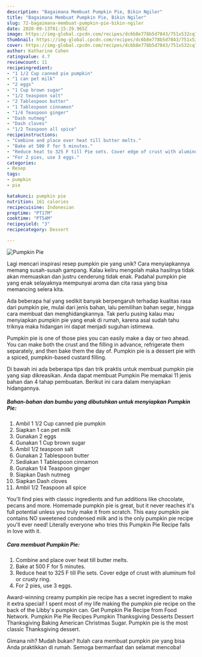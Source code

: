 ```yaml
---
description: "Bagaimana Membuat Pumpkin Pie, Bikin Ngiler"
title: "Bagaimana Membuat Pumpkin Pie, Bikin Ngiler"
slug: 72-bagaimana-membuat-pumpkin-pie-bikin-ngiler
date: 2020-09-13T01:15:29.965Z
image: https://img-global.cpcdn.com/recipes/dc6b8e778b5d7843/751x532cq70/pumpkin-pie-recipe-main-photo.jpg
thumbnail: https://img-global.cpcdn.com/recipes/dc6b8e778b5d7843/751x532cq70/pumpkin-pie-recipe-main-photo.jpg
cover: https://img-global.cpcdn.com/recipes/dc6b8e778b5d7843/751x532cq70/pumpkin-pie-recipe-main-photo.jpg
author: Katharine Cohen
ratingvalue: 4.7
reviewcount: 11
recipeingredient:
- "1 1/2 Cup canned pie pumpkin"
- "1 can pet milk"
- "2 eggs"
- "1 Cup brown sugar"
- "1/2 teaspoon salt"
- "2 Tablespoon butter"
- "1 Tablespoon cinnamon"
- "1/4 Teaspoon ginger"
- "Dash nutmeg"
- "Dash cloves"
- "1/2 Teaspoon all spice"
recipeinstructions:
- "Combine and place over heat till butter melts."
- "Bake at 500 F for 5 minutes."
- "Reduce heat to 325 F till Pie sets. Cover edge of crust with aluminum foil or crusty ring."
- "For 2 pies, use 3 eggs."
categories:
- Resep
tags:
- pumpkin
- pie

katakunci: pumpkin pie 
nutrition: 161 calories
recipecuisine: Indonesian
preptime: "PT17M"
cooktime: "PT54M"
recipeyield: "3"
recipecategory: Dessert

---
```



![Pumpkin Pie](https://img-global.cpcdn.com/recipes/dc6b8e778b5d7843/751x532cq70/pumpkin-pie-recipe-main-photo.jpg)

Lagi mencari inspirasi resep pumpkin pie yang unik? Cara menyiapkannya memang susah-susah gampang. Kalau keliru mengolah maka hasilnya tidak akan memuaskan dan justru cenderung tidak enak. Padahal pumpkin pie yang enak selayaknya mempunyai aroma dan cita rasa yang bisa memancing selera kita.

Ada beberapa hal yang sedikit banyak berpengaruh terhadap kualitas rasa dari pumpkin pie, mulai dari jenis bahan, lalu pemilihan bahan segar, hingga cara membuat dan menghidangkannya. Tak perlu pusing kalau mau menyiapkan pumpkin pie yang enak di rumah, karena asal sudah tahu triknya maka hidangan ini dapat menjadi suguhan istimewa.

Pumpkin pie is one of those pies you can easily make a day or two ahead. You can make both the crust and the filling in advance, refrigerate them separately, and then bake them the day of. Pumpkin pie is a dessert pie with a spiced, pumpkin-based custard filling.


Di bawah ini ada beberapa tips dan trik praktis untuk membuat pumpkin pie yang siap dikreasikan. Anda dapat membuat Pumpkin Pie memakai 11 jenis bahan dan 4 tahap pembuatan. Berikut ini cara dalam menyiapkan hidangannya.

<!--inarticleads1-->

##### Bahan-bahan dan bumbu yang dibutuhkan untuk menyiapkan Pumpkin Pie:

1. Ambil 1 1/2 Cup canned pie pumpkin
1. Siapkan 1 can pet milk
1. Gunakan 2 eggs
1. Gunakan 1 Cup brown sugar
1. Ambil 1/2 teaspoon salt
1. Gunakan 2 Tablespoon butter
1. Sediakan 1 Tablespoon cinnamon
1. Gunakan 1/4 Teaspoon ginger
1. Siapkan Dash nutmeg
1. Siapkan Dash cloves
1. Ambil 1/2 Teaspoon all spice


You&#39;ll find pies with classic ingredients and fun additions like chocolate, pecans and more. Homemade pumpkin pie is great, but it never reaches it&#39;s full potential unless you truly make it from scratch. This easy pumpkin pie contains NO sweetened condensed milk and is the only pumpkin pie recipe you&#39;ll ever need! Literally everyone who tries this Pumpkin Pie Recipe falls in love with it. 

<!--inarticleads2-->

##### Cara membuat Pumpkin Pie:

1. Combine and place over heat till butter melts.
1. Bake at 500 F for 5 minutes.
1. Reduce heat to 325 F till Pie sets. Cover edge of crust with aluminum foil or crusty ring.
1. For 2 pies, use 3 eggs.


Award-winning creamy pumpkin pie recipe has a secret ingredient to make it extra special! I spent most of my life making the pumpkin pie recipe on the back of the Libby&#39;s pumpkin can. Get Pumpkin Pie Recipe from Food Network. Pumpkin Pie Pie Recipes Pumpkin Thanksgiving Desserts Dessert Thanksgiving Baking American Christmas Sugar. Pumpkin pie is the most classic Thanksgiving dessert. 

Gimana nih? Mudah bukan? Itulah cara membuat pumpkin pie yang bisa Anda praktikkan di rumah. Semoga bermanfaat dan selamat mencoba!
